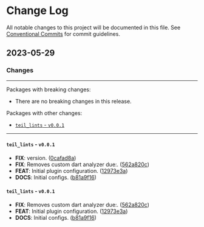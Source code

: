# Change Log

All notable changes to this project will be documented in this file.
See [Conventional Commits](https://conventionalcommits.org) for commit guidelines.

## 2023-05-29

### Changes

---

Packages with breaking changes:

 - There are no breaking changes in this release.

Packages with other changes:

 - [`teil_lints` - `v0.0.1`](#teil_lints---v001)

---

#### `teil_lints` - `v0.0.1`

 - **FIX**: version. ([0cafad8a](https://github.com/voll-labs/teil_tools/commit/0cafad8ada3402e252cb59158d71cbe27dbb5859))
 - **FIX**: Removes custom dart analyzer due:. ([562a820c](https://github.com/voll-labs/teil_tools/commit/562a820c469570d98e4ecea848c9c52c8184089f))
 - **FEAT**: Initial plugin configuration. ([12973e3a](https://github.com/voll-labs/teil_tools/commit/12973e3a95601f5c77c732928640d22e6b44cd62))
 - **DOCS**: Initial configs. ([b81a9f16](https://github.com/voll-labs/teil_tools/commit/b81a9f16456994dbc5b75b03959c370f5c697fcb))


#### `teil_lints` - `v0.0.1`

- **FIX**: Removes custom dart analyzer due:. ([562a820c](https://github.com/voll-labs/teil_tools/commit/562a820c469570d98e4ecea848c9c52c8184089f))
- **FEAT**: Initial plugin configuration. ([12973e3a](https://github.com/voll-labs/teil_tools/commit/12973e3a95601f5c77c732928640d22e6b44cd62))
- **DOCS**: Initial configs. ([b81a9f16](https://github.com/voll-labs/teil_tools/commit/b81a9f16456994dbc5b75b03959c370f5c697fcb))
